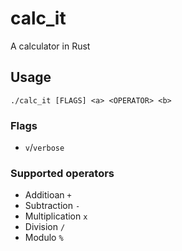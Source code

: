 # calc_it
A calculator in Rust

## Usage
`./calc_it [FLAGS] <a> <OPERATOR> <b>`

### Flags
- `v`/`verbose`

### Supported operators
- Additioan `+`
- Subtraction `-`
- Multiplication `x`
- Division `/`
- Modulo `%`
